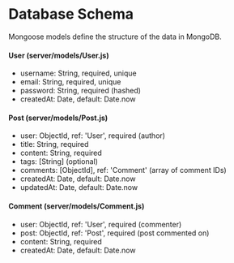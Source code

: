 # Database Schema

Mongoose models define the structure of the data in MongoDB.

#### User (server/models/User.js)

* username: String, required, unique
* email: String, required, unique
* password: String, required (hashed)
* createdAt: Date, default: Date.now

#### Post (server/models/Post.js)

* user: ObjectId, ref: 'User', required (author)
* title: String, required
* content: String, required
* tags: \[String] (optional)
* comments: \[ObjectId], ref: 'Comment' (array of comment IDs)
* createdAt: Date, default: Date.now
* updatedAt: Date, default: Date.now

#### Comment (server/models/Comment.js)

* user: ObjectId, ref: 'User', required (commenter)
* post: ObjectId, ref: 'Post', required (post commented on)
* content: String, required
* createdAt: Date, default: Date.now
